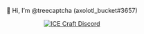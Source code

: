 <p align="center">
👋 Hi, I’m @treecaptcha
(axolotl_bucket#3657)
</p>

<p align="center">
   <a href="https://discord.gg/r6Fj7MWt2x">
         <img alt="ICE Craft Discord" src="https://discord.com/api/guilds/753805423110258768/widget.png?style=banner4">
   </a>
</p>
